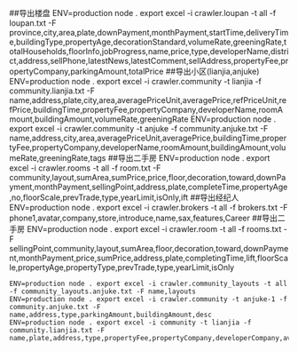 ##导出楼盘
    ENV=production node . export excel -i crawler.loupan -t all -f loupan.txt -F province,city,area,plate,downPayment,monthPayment,startTime,deliveryTime,buildingType,propertyAge,decorationStandard,volumeRate,greeningRate,totalHouseholds,floorInfo,jobProgress,name,price,type,developerName,district,address,sellPhone,latestNews,latestComment,sellAddress,propertyFee,propertyCompany,parkingAmount,totalPrice
##导出小区(lianjia,anjuke)
    ENV=production node . export excel -i crawler.community -t lianjia -f community.lianjia.txt -F name,address,plate,city,area,averagePriceUnit,averagePrice,refPriceUnit,refPrice,buildingTime,propertyFee,propertyCompany,developerName,roomAmount,buildingAmount,volumeRate,greeningRate
    ENV=production node . export excel -i crawler.community -t anjuke  -f community.anjuke.txt -F name,address,city,area,averagePriceUnit,averagePrice,buildingTime,propertyFee,propertyCompany,developerName,roomAmount,buildingAmount,volumeRate,greeningRate,tags
##导出二手房
    ENV=production node . export excel -i crawler.rooms -t all -f room.txt -F community,layout,sumArea,sumPrice,price,floor,decoration,toward,downPayment,monthPayment,sellingPoint,address,plate,completeTime,propertyAge,no,floorScale,prevTrade,type,yearLimit,isOnly,ift
##导出经纪人
    ENV=production node . export excel -i crawler.brokers -t all -f brokers.txt -F phone1,avatar,company,store,introduce,name,sax,features,Career
##导出二手房
    ENV=production node . export excel -i crawler.room -t all -f rooms.txt -F sellingPoint,community,layout,sumArea,floor,decoration,toward,downPayment,monthPayment,price,sumPrice,address,plate,completingTime,lift,floorScale,propertyAge,propertyType,prevTrade,type,yearLimit,isOnly


    ENV=production node . export excel -i crawler.community_layouts -t all -f community_layouts.anjuke.txt -F name,layouts
    ENV=production node . export excel -i crawler.community -t anjuke-1 -f community.anjuke.txt -F name,address,type,parkingAmount,buildingAmount,desc
    ENV=production node . export excel -i community -t lianjia -f community.lianjia.txt -F name,plate,address,type,propertyFee,propertyCompany,developerCompany,averagePrice,refAveragePrice